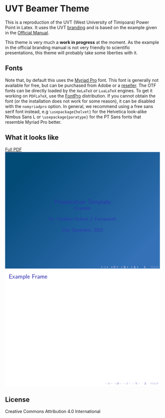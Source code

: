 # UVT Beamer Theme

This is a reproduction of the UVT (West University of Timișoara) Power Point in
Latex. It uses the UVT [branding](https://dci.uvt.ro/identitate-vizuala)
and is based on the example given in the
[Official Manual](https://www.dci.uvt.ro/wp-content/uploads/2019/03/MANUAL-IDENTITATE-NEW-WEB-FINAL-2016-.pdf).

This theme is very much a **work in progress** at the moment. As the example in
the official branding manual is not very friendly to scientific presentations,
this theme will probably take some liberties with it.

## Fonts

Note that, by default this uses the [Myriad Pro](https://fonts.adobe.com/fonts/myriad)
font. This font is generally not available for free, but can be purchased from
Adobe or a [reseller](https://www.fontspring.com/fonts/adobe/myriad-pro). The
OTF fonts can be directly loaded by the `XeLaTeX` or `LuaLaTeX` engines. To
get it working on `PDFLaTeX`, use the [FontPro](https://github.com/sebschub/FontPro)
distribution. If you cannot obtain the font (or the installation does not work
for some reason), it can be disabled with the `nomyriadpro` option. In general,
we recommend using a free sans serif font instead, e.g `\usepackage{helvet}` for
the Helvetica look-alike Nimbus Sans L or `\usepackage{paratype}` for the PT Sans
fonts that resemble Myriad Pro better.

## What it looks like

[Full PDF](template.pdf)
![titlepage](assets/template-titlepage.png "Title Page")
![slidepage](assets/template-frame.png "Slide Page")

## License

Creative Commons Attribution 4.0 International
